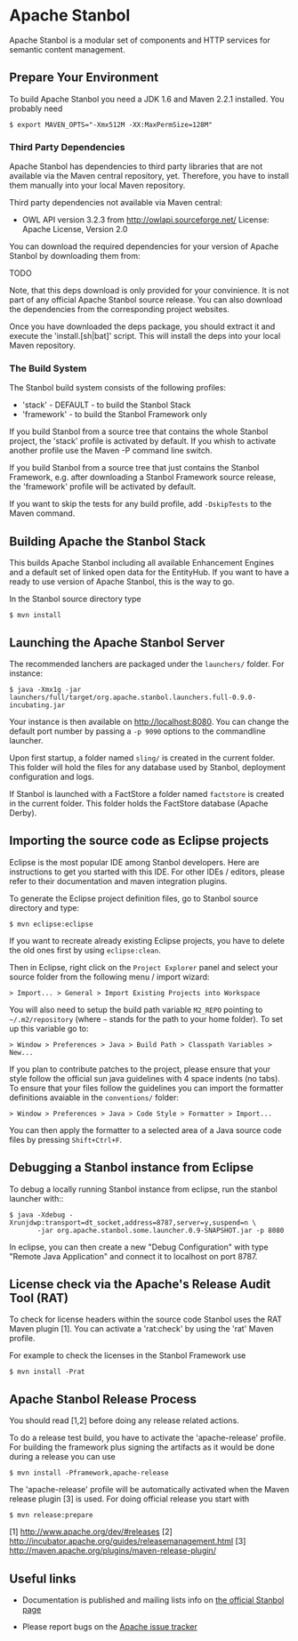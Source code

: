 <!--
  Licensed to the Apache Software Foundation (ASF) under one or more
  contributor license agreements.  See the NOTICE file distributed with
  this work for additional information regarding copyright ownership.
  The ASF licenses this file to You under the Apache License, Version 2.0
  (the "License"); you may not use this file except in compliance with
  the License.  You may obtain a copy of the License at

      http://www.apache.org/licenses/LICENSE-2.0

  Unless required by applicable law or agreed to in writing, software
  distributed under the License is distributed on an "AS IS" BASIS,
  WITHOUT WARRANTIES OR CONDITIONS OF ANY KIND, either express or implied.
  See the License for the specific language governing permissions and
  limitations under the License.
-->

# Apache Stanbol

Apache Stanbol is a modular set of components and HTTP services for
semantic content management.


## Prepare Your Environment

To build Apache Stanbol you need a JDK 1.6 and Maven 2.2.1 installed.
You probably need

    $ export MAVEN_OPTS="-Xmx512M -XX:MaxPermSize=128M"

### Third Party Dependencies

Apache Stanbol has dependencies to third party libraries that are not
available via the Maven central repository, yet. Therefore, you have to
install them manually into your local Maven repository.

Third party dependencies not available via Maven central:
  - OWL API version 3.2.3 from http://owlapi.sourceforge.net/
    License: Apache License, Version 2.0

You can download the required dependencies for your version of Apache
Stanbol by downloading them from:

TODO

Note, that this deps download is only provided for your convinience.
It is not part of any official Apache Stanbol source release. You can also
download the dependencies from the corresponding project websites.

Once you have downloaded the deps package, you should extract it and
execute the 'install.[sh|bat]' script. This will install the deps into
your local Maven repository.

### The Build System

The Stanbol build system consists of the following profiles:

   - 'stack'     - DEFAULT - to build the Stanbol Stack
   - 'framework' - to build the Stanbol Framework only

If you build Stanbol from a source tree that contains the whole Stanbol
project, the 'stack' profile is activated by default. If you whish to activate
another profile use the Maven -P command line switch.

If you build Stanbol from a source tree that just contains the Stanbol
Framework, e.g. after downloading a Stanbol Framework source release, the
'framework' profile will be activated by default.

If you want to skip the tests for any build profile, add `-DskipTests` to the
Maven command.


## Building Apache the Stanbol Stack

This builds Apache Stanbol including all available Enhancement Engines and a
default set of linked open data for the EntityHub. If you want to have a ready
to use version of Apache Stanbol, this is the way to go.

In the Stanbol source directory type

    $ mvn install


## Launching the Apache Stanbol Server

The recommended lanchers are packaged under the `launchers/` folder. For
instance:

    $ java -Xmx1g -jar launchers/full/target/org.apache.stanbol.launchers.full-0.9.0-incubating.jar

Your instance is then available on <http://localhost:8080>. You can change the
default port number by passing a `-p 9090` options to the commandline launcher.

Upon first startup, a folder named `sling/` is created in the current folder.
This folder will hold the files for any database used by Stanbol, deployment
configuration and logs.

If Stanbol is launched with a FactStore a folder named `factstore` is created
in the current folder. This folder holds the FactStore database (Apache Derby).


## Importing the source code as Eclipse projects

Eclipse is the most popular IDE among Stanbol developers. Here are
instructions to get you started with this IDE. For other IDEs / editors,
please refer to their documentation and maven integration plugins.

To generate the Eclipse project definition files, go to Stanbol source
directory and type:

    $ mvn eclipse:eclipse

If you want to recreate already existing Eclipse projects, you have to delete
the old ones first by using `eclipse:clean`.

Then in Eclipse, right click on the `Project Explorer` panel and select
your source folder from the following menu / import wizard:

    > Import... > General > Import Existing Projects into Workspace

You will also need to setup the build path variable `M2_REPO` pointing to
`~/.m2/repository` (where `~` stands for the path to your home folder). To set
up this variable go to:

    > Window > Preferences > Java > Build Path > Classpath Variables > New...

If you plan to contribute patches to the project, please ensure that your style
follow the official sun java guidelines with 4 space indents (no tabs). To
ensure that your files follow the guidelines you can import the formatter
definitions avaiable in the `conventions/` folder:

    > Window > Preferences > Java > Code Style > Formatter > Import...

You can then apply the formatter to a selected area of a Java source code files
by pressing `Shift+Ctrl+F`.


## Debugging a Stanbol instance from Eclipse

To debug a locally running Stanbol instance from eclipse, run the stanbol
launcher with::

    $ java -Xdebug -Xrunjdwp:transport=dt_socket,address=8787,server=y,suspend=n \
           -jar org.apache.stanbol.some.launcher.0.9-SNAPSHOT.jar -p 8080

In eclipse, you can then create a new "Debug Configuration" with type "Remote
Java Application" and connect it to localhost on port 8787.


## License check via the Apache's Release Audit Tool (RAT)

To check for license headers within the source code Stanbol uses the RAT Maven
plugin [1]. You can activate a 'rat:check' by using the 'rat' Maven profile.

For example to check the licenses in the Stanbol Framework use

    $ mvn install -Prat


## Apache Stanbol Release Process

You should read [1,2] before doing any release related actions.

To do a release test build, you have to activate the 'apache-release' profile.
For building the framework plus signing the artifacts as it would be done during
a release you can use

    $ mvn install -Pframework,apache-release

The 'apache-release' profile will be automatically activated when the Maven
release plugin [3] is used. For doing official release you start with

    $ mvn release:prepare

[1] http://www.apache.org/dev/#releases
[2] http://incubator.apache.org/guides/releasemanagement.html
[3] http://maven.apache.org/plugins/maven-release-plugin/


## Useful links

  - Documentation is published and mailing lists info on [the official
    Stanbol page](http://incubator.apache.org/stanbol/)

  - Please report bugs on the [Apache issue tracker](
    https://issues.apache.org/jira/browse/STANBOL)

